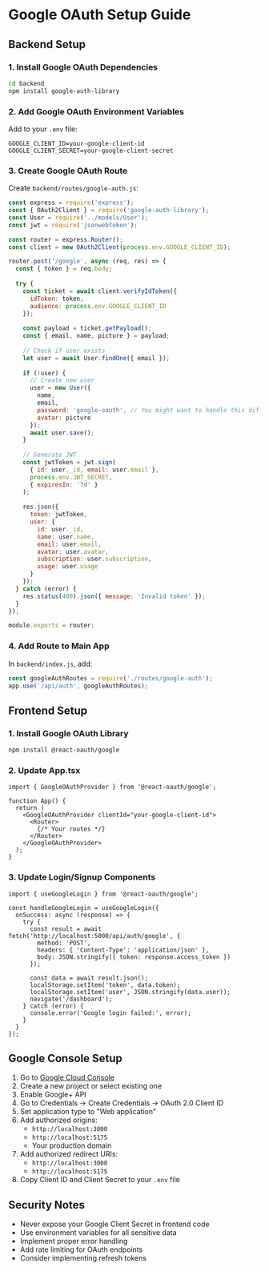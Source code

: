 # Google OAuth Setup Guide

## Backend Setup

### 1. Install Google OAuth Dependencies
```bash
cd backend
npm install google-auth-library
```

### 2. Add Google OAuth Environment Variables
Add to your `.env` file:
```env
GOOGLE_CLIENT_ID=your-google-client-id
GOOGLE_CLIENT_SECRET=your-google-client-secret
```

### 3. Create Google OAuth Route
Create `backend/routes/google-auth.js`:
```javascript
const express = require('express');
const { OAuth2Client } = require('google-auth-library');
const User = require('../models/User');
const jwt = require('jsonwebtoken');

const router = express.Router();
const client = new OAuth2Client(process.env.GOOGLE_CLIENT_ID);

router.post('/google', async (req, res) => {
  const { token } = req.body;
  
  try {
    const ticket = await client.verifyIdToken({
      idToken: token,
      audience: process.env.GOOGLE_CLIENT_ID
    });
    
    const payload = ticket.getPayload();
    const { email, name, picture } = payload;
    
    // Check if user exists
    let user = await User.findOne({ email });
    
    if (!user) {
      // Create new user
      user = new User({
        name,
        email,
        password: 'google-oauth', // You might want to handle this differently
        avatar: picture
      });
      await user.save();
    }
    
    // Generate JWT
    const jwtToken = jwt.sign(
      { id: user._id, email: user.email },
      process.env.JWT_SECRET,
      { expiresIn: '7d' }
    );
    
    res.json({
      token: jwtToken,
      user: {
        id: user._id,
        name: user.name,
        email: user.email,
        avatar: user.avatar,
        subscription: user.subscription,
        usage: user.usage
      }
    });
  } catch (error) {
    res.status(400).json({ message: 'Invalid token' });
  }
});

module.exports = router;
```

### 4. Add Route to Main App
In `backend/index.js`, add:
```javascript
const googleAuthRoutes = require('./routes/google-auth');
app.use('/api/auth', googleAuthRoutes);
```

## Frontend Setup

### 1. Install Google OAuth Library
```bash
npm install @react-oauth/google
```

### 2. Update App.tsx
```tsx
import { GoogleOAuthProvider } from '@react-oauth/google';

function App() {
  return (
    <GoogleOAuthProvider clientId="your-google-client-id">
      <Router>
        {/* Your routes */}
      </Router>
    </GoogleOAuthProvider>
  );
}
```

### 3. Update Login/Signup Components
```tsx
import { useGoogleLogin } from '@react-oauth/google';

const handleGoogleLogin = useGoogleLogin({
  onSuccess: async (response) => {
    try {
      const result = await fetch('http://localhost:5000/api/auth/google', {
        method: 'POST',
        headers: { 'Content-Type': 'application/json' },
        body: JSON.stringify({ token: response.access_token })
      });
      
      const data = await result.json();
      localStorage.setItem('token', data.token);
      localStorage.setItem('user', JSON.stringify(data.user));
      navigate('/dashboard');
    } catch (error) {
      console.error('Google login failed:', error);
    }
  }
});
```

## Google Console Setup

1. Go to [Google Cloud Console](https://console.cloud.google.com/)
2. Create a new project or select existing one
3. Enable Google+ API
4. Go to Credentials → Create Credentials → OAuth 2.0 Client ID
5. Set application type to "Web application"
6. Add authorized origins:
   - `http://localhost:3000`
   - `http://localhost:5175`
   - Your production domain
7. Add authorized redirect URIs:
   - `http://localhost:3000`
   - `http://localhost:5175`
8. Copy Client ID and Client Secret to your `.env` file

## Security Notes

- Never expose your Google Client Secret in frontend code
- Use environment variables for all sensitive data
- Implement proper error handling
- Add rate limiting for OAuth endpoints
- Consider implementing refresh tokens 
